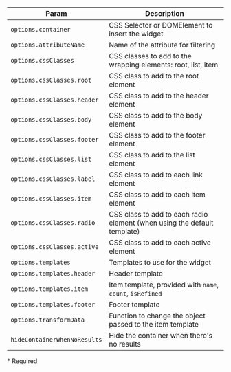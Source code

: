 | Param | Description |
| --- | --- |
|  <span class='attr-required'>`options.container`</span> | CSS Selector or DOMElement to insert the widget |
|  <span class='attr-required'>`options.attributeName`</span> | Name of the attribute for filtering |
|  <span class='attr-optional'>`options.cssClasses`</span> | CSS classes to add to the wrapping elements: root, list, item |
|  <span class='attr-optional'>`options.cssClasses.root`</span> | CSS class to add to the root element |
|  <span class='attr-optional'>`options.cssClasses.header`</span> | CSS class to add to the header element |
|  <span class='attr-optional'>`options.cssClasses.body`</span> | CSS class to add to the body element |
|  <span class='attr-optional'>`options.cssClasses.footer`</span> | CSS class to add to the footer element |
|  <span class='attr-optional'>`options.cssClasses.list`</span> | CSS class to add to the list element |
|  <span class='attr-optional'>`options.cssClasses.label`</span> | CSS class to add to each link element |
|  <span class='attr-optional'>`options.cssClasses.item`</span> | CSS class to add to each item element |
|  <span class='attr-optional'>`options.cssClasses.radio`</span> | CSS class to add to each radio element (when using the default template) |
|  <span class='attr-optional'>`options.cssClasses.active`</span> | CSS class to add to each active element |
|  <span class='attr-optional'>`options.templates`</span> | Templates to use for the widget |
|  <span class='attr-optional'>`options.templates.header`</span> | Header template |
|  <span class='attr-optional'>`options.templates.item`</span> | Item template, provided with `name`, `count`, `isRefined` |
|  <span class='attr-optional'>`options.templates.footer`</span> | Footer template |
|  <span class='attr-optional'>`options.transformData`</span> | Function to change the object passed to the item template |
|  <span class='attr-optional'>`hideContainerWhenNoResults`</span> | Hide the container when there's no results |

<p class="attr-legend">* <span>Required</span></p>
